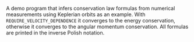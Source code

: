 A demo program that infers conservation law formulas from numerical measurements using Keplerian orbits as an example. With `REQUIRE_VELOCITY_DEPENDENCE` it converges to the energy conservation, otherwise it converges to the angular momentum conservation. All formulas are printed in the inverse Polish notation.
